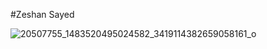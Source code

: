 #Zeshan Sayed

![20507755_1483520495024582_3419114382659058161_o](https://user-images.githubusercontent.com/25266333/29746076-9401ce30-8a93-11e7-81de-914056488fc5.jpg)
